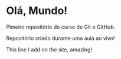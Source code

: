 # Olá, Mundo!
 Pimeiro repositório do curso de Git e GitHub.

 Repositório criado durante uma aula ao vivo!

 This line I add on the site, amazing!
